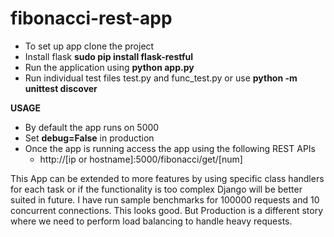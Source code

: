 # fibonacci-rest-app
* To set up app clone the project
* Install flask **sudo pip install flask-restful**
* Run the application using **python app.py**
* Run individual test files test.py and func_test.py or use **python -m unittest discover**

**USAGE**
* By default the app runs on 5000
* Set **debug=False** in production
* Once the app is running access the app using the following REST APIs
     * http://[ip or hostname]:5000/fibonacci/get/[num]

This App can be extended to more features by using specific class handlers for each task or if the functionality is too complex Django will be better suited in future.
I have run sample benchmarks for 100000 requests and 10 concurrent connections. This looks good. But Production is a different story where we need to perform load balancing to handle heavy requests.
